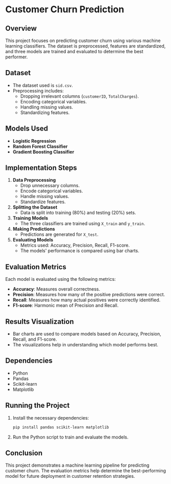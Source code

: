 # Customer Churn Prediction

## Overview
This project focuses on predicting customer churn using various machine learning classifiers. The dataset is preprocessed, features are standardized, and three models are trained and evaluated to determine the best performer.

## Dataset
- The dataset used is `sid.csv`.
- Preprocessing includes:
  - Dropping irrelevant columns (`customerID`, `TotalCharges`).
  - Encoding categorical variables.
  - Handling missing values.
  - Standardizing features.

## Models Used
- **Logistic Regression**
- **Random Forest Classifier**
- **Gradient Boosting Classifier**

## Implementation Steps
1. **Data Preprocessing**
   - Drop unnecessary columns.
   - Encode categorical variables.
   - Handle missing values.
   - Standardize features.
2. **Splitting the Dataset**
   - Data is split into training (80%) and testing (20%) sets.
3. **Training Models**
   - The three classifiers are trained using `X_train` and `y_train`.
4. **Making Predictions**
   - Predictions are generated for `X_test`.
5. **Evaluating Models**
   - Metrics used: Accuracy, Precision, Recall, F1-score.
   - The models' performance is compared using bar charts.

## Evaluation Metrics
Each model is evaluated using the following metrics:
- **Accuracy**: Measures overall correctness.
- **Precision**: Measures how many of the positive predictions were correct.
- **Recall**: Measures how many actual positives were correctly identified.
- **F1-score**: Harmonic mean of Precision and Recall.

## Results Visualization
- Bar charts are used to compare models based on Accuracy, Precision, Recall, and F1-score.
- The visualizations help in understanding which model performs best.

## Dependencies
- Python
- Pandas
- Scikit-learn
- Matplotlib

## Running the Project
1. Install the necessary dependencies:
   ```sh
   pip install pandas scikit-learn matplotlib
   ```
2. Run the Python script to train and evaluate the models.

## Conclusion
This project demonstrates a machine learning pipeline for predicting customer churn. The evaluation metrics help determine the best-performing model for future deployment in customer retention strategies.

